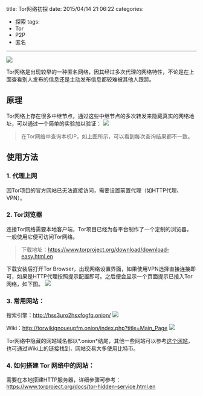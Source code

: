 title: Tor网络初探
date: 2015/04/14 21:06:22
categories:
- 探索
tags:
- Tor
- P2P
- 匿名

---
![](http://covertness.qiniudn.com/tor_wangluochutan_0d3c2fc1c3b0009633f8c65e5dcdbdcf_b.jpg)

Tor网络是出现较早的一种匿名网络，因其经过多次代理的网络特性，不论是在上面查看别人发布的信息还是主动发布信息都较难被其他人跟踪。
<!-- more -->

## 原理
Tor网络上存在很多中继节点，通过这些中继节点的多次转发来隐藏真实的网络地址，可以通过一个简单的实验加以验证：
![](http://covertness.qiniudn.com/tor_wangluochutan_20150302_214314.jpg)
> 在Tor网络中查询本机IP，如上图所示，可以看到每次查询结果都不一致。

## 使用方法
### 1. 代理上网
因Tor项目的官方网站已无法直接访问，需要设置前置代理（如HTTP代理、VPN）。

### 2. Tor浏览器
连接Tor网络需要本地客户端，Tor项目已经为各平台制作了一个定制的浏览器，一般使用它便可访问Tor网络。
> 下载地址：https://www.torproject.org/download/download-easy.html.en

下载安装后打开Tor Browser，出现网络设置界面，如果使用VPN选择直接连接即可，如果是HTTP代理按照提示配置即可。之后便会显示一个页面提示已接入Tor网络，如下图。
![](http://covertness.qiniudn.com/tor_wangluochutan_%E5%B1%8F%E5%B9%95%E5%BF%AB%E7%85%A7%202015-04-14%20%E4%B8%8B%E5%8D%888.54.29.png)

### 3. 常用网站：
搜索引擎：http://hss3uro2hsxfogfq.onion/
![](http://covertness.qiniudn.com/tor_wangluochutan_%E5%B1%8F%E5%B9%95%E5%BF%AB%E7%85%A7%202015-04-14%20%E4%B8%8B%E5%8D%889.14.59.png)

Wiki：http://torwikignoueupfm.onion/index.php?title=Main_Page
![](http://covertness.qiniudn.com/tor_wangluochutan_%E5%B1%8F%E5%B9%95%E5%BF%AB%E7%85%A7%202015-04-14%20%E4%B8%8B%E5%8D%889.14.50.png)

Tor网络中隐藏的网站域名都以*.onion*结尾，其他一些网站可以参考[这个网站](http://dirnxxdraygbifgc.onion/)，也可通过Wiki上的链接找到，网站交易大多使用比特币。

### 4. 如何搭建 Tor 网络中的网站：
需要在本地搭建HTTP服务器，详细步骤可参考：https://www.torproject.org/docs/tor-hidden-service.html.en